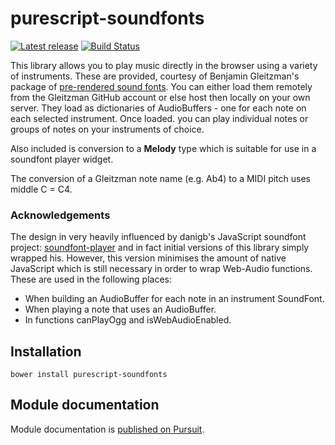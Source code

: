 purescript-soundfonts
=====================

[![Latest release](http://img.shields.io/github/release/newlandsvalley/purescript-soundfonts.svg)](https://github.com/newlandsvalley/purescript-soundfonts/releases)
[![Build Status](https://travis-ci.org/newlandsvalley/purescript-soundfonts.svg?branch=master)](https://travis-ci.org/newlandsvalley/purescript-soundfonts)

This library allows you to play music directly in the browser using a variety of instruments.  These are provided, courtesy of Benjamin Gleitzman's package of [pre-rendered sound fonts](https://github.com/gleitz/midi-js-soundfonts). You can either load them remotely from the Gleitzman GitHub account or else host then locally on your own server.  They load as dictionaries of AudioBuffers - one for each note on each selected instrument. Once loaded. you can play individual notes or groups of notes on your instruments of choice.

Also included is conversion to a __Melody__ type which is suitable for use in a soundfont player widget.

The conversion of a Gleitzman note name (e.g. Ab4) to a MIDI pitch uses middle C = C4.

### Acknowledgements

The design in very heavily influenced by danigb's JavaScript soundfont project: [soundfont-player](https://github.com/danigb/soundfont-player) and in fact initial versions of this library simply wrapped his. However, this version minimises the amount of native JavaScript which is still necessary in order to wrap Web-Audio functions.  These are used in the following places: 

*  When building an AudioBuffer for each note in an instrument SoundFont.
*  When playing a note that uses an AudioBuffer.
*  In functions canPlayOgg and isWebAudioEnabled.

## Installation

    bower install purescript-soundfonts
    
## Module documentation

Module documentation is [published on Pursuit](http://pursuit.purescript.org/packages/purescript-soundfonts).    


